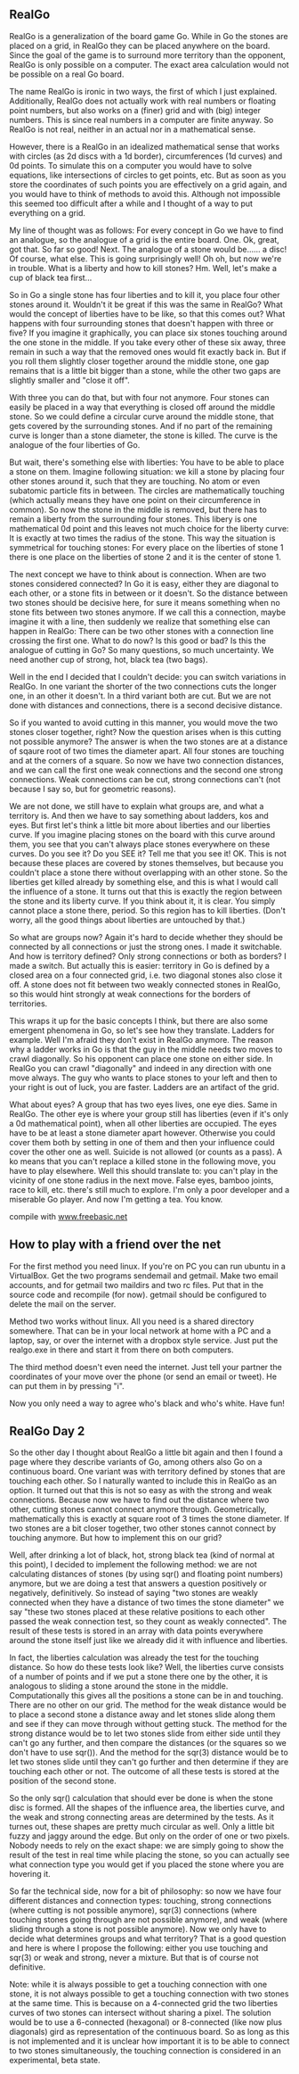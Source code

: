 RealGo
------

RealGo is a generalization of the board game Go.
While in Go the stones are placed on a grid, in RealGo they can be placed anywhere on the board.
Since the goal of the game is to surround more territory than the opponent, RealGo is only possible on a computer.
The exact area calculation would not be possible on a real Go board.

The name RealGo is ironic in two ways, the first of which I just explained.
Additionally, RealGo does not actually work with real numbers or floating point numbers, but also works on a (finer) grid and with (big) integer numbers.
This is since real numbers in a computer are finite anyway.
So RealGo is not real, neither in an actual nor in a mathematical sense.

However, there is a RealGo in an idealized mathematical sense that works with circles (as 2d discs with a 1d border), circumferences (1d curves) and 0d points.
To simulate this on a computer you would have to solve equations, like intersections of circles to get points, etc.
But as soon as you store the coordinates of such points you are effectively on a grid again, and you would have to think of methods to avoid this.
Although not impossible this seemed too difficult after a while and I thought of a way to put everything on a grid.

My line of thought was as follows:
For every concept in Go we have to find an analogue, so the analogue of a grid is the entire board. One. Ok, great, got that. So far so good!
Next.
The analogue of a stone would be...... a disc! Of course, what else. This is going surprisingly well!
Oh oh, but now we're in trouble. What is a liberty and how to kill stones?
Hm. Well, let's make a cup of black tea first...

So in Go a single stone has four liberties and to kill it, you place four other stones around it.
Wouldn't it be great if this was the same in RealGo? What would the concept of liberties have to be like, so that this comes out?
What happens with four surrounding stones that doesn't happen with three or five?
If you imagine it graphically, you can place six stones touching around the one stone in the middle.
If you take every other of these six away, three remain in such a way that the removed ones would fit exactly back in.
But if you roll them slightly closer together around the middle stone, one gap remains that is a little bit bigger than a stone,
while the other two gaps are slightly smaller and "close it off".

With three you can do that, but with four not anymore.
Four stones can easily be placed in a way that everything is closed off around the middle stone.
So we could define a circular curve around the middle stone, that gets covered by the surrounding stones.
And if no part of the remaining curve is longer than a stone diameter, the stone is killed.
The curve is the analogue of the four liberties of Go.

But wait, there's something else with liberties:
You have to be able to place a stone on them.
Imagine following situation: we kill a stone by placing four other stones around it, such that they are touching.
No atom or even subatomic particle fits in between.
The circles are mathematically touching (which actually means they have one point on their circumference in common).
So now the stone in the middle is removed, but there has to remain a liberty from the surrounding four stones.
This libery is one mathematical 0d point and this leaves not much choice for the liberty curve:
It is exactly at two times the radius of the stone.
This way the situation is symmetrical for touching stones:
For every place on the liberties of stone 1 there is one place on the liberties of stone 2 and it is the center of stone 1.

The next concept we have to think about is connection. When are two stones considered connected?
In Go it is easy, either they are diagonal to each other, or a stone fits in between or it doesn't.
So the distance between two stones should be decisive here, for sure it means something when no stone fits between two stones anymore.
If we call this a connection, maybe imagine it with a line, then suddenly we realize that something else can happen in RealGo:
There can be two other stones with a connection line crossing the first one.
What to do now? Is this good or bad? Is this the analogue of cutting in Go?
So many questions, so much uncertainty. We need another cup of strong, hot, black tea (two bags).

Well in the end I decided that I couldn't decide: you can switch variations in RealGo.
In one variant the shorter of the two connections cuts the longer one, in an other it doesn't.
In a third variant both are cut.
But we are not done with distances and connections, there is a second decisive distance.

So if you wanted to avoid cutting in this manner, you would move the two stones closer together, right?
Now the question arises when is this cutting not possible anymore?
The answer is when the two stones are at a distance of sqaure root of two times the diameter apart.
All four stones are touching and at the corners of a square.
So now we have two connection distances, and we can call the first one weak connections and the second one strong connections.
Weak connections can be cut, strong connections can't (not because I say so, but for geometric reasons).

We are not done, we still have to explain what groups are, and what a territory is.
And then we have to say something about ladders, kos and eyes.
But first let's think a little bit more about liberties and our liberties curve.
If you imagine placing stones on the board with this curve around them, you see that you can't always place stones everywhere on these curves.
Do you see it? Do you SEE it? Tell me that you see it! OK.
This is not because these places are covered by stones themselves, but because you couldn't place a stone there without overlapping with an other stone.
So the liberties get killed already by something else, and this is what I would call the influence of a stone.
It turns out that this is exactly the region between the stone and its liberty curve.
If you think about it, it is clear. You simply cannot place a stone there, period. So this region has to kill liberties.
(Don't worry, all the good things about liberties are untouched by that.)

So what are groups now? Again it's hard to decide whether they should be connected by all connections or just the strong ones.
I made it switchable.
And how is territory defined? Only strong connections or both as borders? I made a switch.
But actually this is easier: territory in Go is defined by a closed area on a four connected grid, i.e. two diagonal stones also close it off.
A stone does not fit between two weakly connected stones in RealGo, so this would hint strongly at weak connections for the borders of territories.

This wraps it up for the basic concepts I think, but there are also some emergent phenomena in Go, so let's see how they translate.
Ladders for example.
Well I'm afraid they don't exist in RealGo anymore.
The reason why a ladder works in Go is that the guy in the middle needs two moves to crawl diagonally.
So his opponent can place one stone on either side.
In RealGo you can crawl "diagonally" and indeed in any direction with one move always.
The guy who wants to place stones to your left and then to your right is out of luck, you are faster.
Ladders are an artifact of the grid.

What about eyes? A group that has two eyes lives, one eye dies.
Same in RealGo. The other eye is where your group still has liberties (even if it's only a 0d mathematical point), when all other liberties are occupied. The eyes have to be at least a stone diameter apart however. Otherwise you could cover them both by setting in one of them and then your influence could cover the other one as well.
Suicide is not allowed (or counts as a pass).
A ko means that you can't replace a killed stone in the following move, you have to play elsewhere.
Well this should translate to: you can't play in the vicinity of one stone radius in the next move.
False eyes, bamboo joints, race to kill, etc. there's still much to explore.
I'm only a poor developer and a miserable Go player.
And now I'm getting a tea. You know.

compile with www.freebasic.net

How to play with a friend over the net
--------------------------------------

For the first method you need linux. If you're on PC you can run ubuntu in a VirtualBox.
Get the two programs sendemail and getmail.
Make two email accounts, and for getmail two maildirs and two rc files.
Put that in the source code and recompile (for now).
getmail should be configured to delete the mail on the server.

Method two works without linux.
All you need is a shared directory somewhere.
That can be in your local network at home with a PC and a laptop, say, or over the internet with a dropbox style service.
Just put the realgo.exe in there and start it from there on both computers.

The third method doesn't even need the internet.
Just tell your partner the coordinates of your move over the phone (or send an email or tweet).
He can put them in by pressing "i".

Now you only need a way to agree who's black and who's white. Have fun!


RealGo Day 2
------------

So the other day I thought about RealGo a little bit again and then I found a page where they describe variants of Go, among others also Go on a continuous board. One variant was with territory defined by stones that are touching each other. So I naturally wanted to include this in RealGo as an option. It turned out that this is not so easy as with the strong and weak connections. Because now we have to find out the distance where two other, cutting stones cannot connect anymore through. Geometrically, mathematically this is exactly at square root of 3 times the stone diameter. If two stones are a bit closer together, two other stones cannot connect by touching anymore. But how to implement this on our grid?

Well, after drinking a lot of black, hot, strong black tea (kind of normal at this point), I decided to implement the following method: we are not calculating distances of stones (by using sqr() and floating point numbers) anymore, but we are doing a test that answers a question positively or negatively, definitively. So instead of saying "two stones are weakly connected when they have a distance of two times the stone diameter" we say "these two stones placed at these relative positions to each other passed the weak connection test, so they count as weakly connected". The result of these tests is stored in an array with data points everywhere around the stone itself just like we already did it with influence and liberties. 

In fact, the liberties calculation was already the test for the touching distance. So how do these tests look like? Well, the liberties curve consists of a number of points and if we put a stone there one by the other, it is analogous to sliding a stone around the stone in the middle. Computationally this gives all the positions a stone can be in and touching. There are no other on our grid. The method for the weak distance would be to place a second stone a distance away and let stones slide along them and see if they can move through without getting stuck. The method for the strong distance would be to let two stones slide from either side until they can't go any further, and then compare the distances (or the squares so we don't have to use sqr()). And the method for the sqr(3) distance would be to let two stones slide until they can't go further and then determine if they are touching each other or not. The outcome of all these tests is stored at the position of the second stone.

So the only sqr() calculation that should ever be done is when the stone disc is formed. All the shapes of the influence area, the liberties curve, and the weak and strong connecting areas are determined by the tests. As it turnes out, these shapes are pretty much circular as well. Only a little bit fuzzy and jaggy around the edge. But only on the order of one or two pixels. Nobody needs to rely on the exact shape: we are simply going to show the result of the test in real time while placing the stone, so you can actually see what connection type you would get if you placed the stone where you are hovering it.

So far the technical side, now for a bit of philosophy: so now we have four different distances and connection types: touching, strong connections (where cutting is not possible anymore), sqr(3) connections (where touching stones going through are not possible anymore), and weak (where sliding through a stone is not possible anymore). Now we only have to decide what determines groups and what territory? That is a good question and here is where I propose the following: either you use touching and sqr(3) or weak and strong, never a mixture. But that is of course not definitive.

Note: while it is always possible to get a touching connection with one stone, it is not always possible to get a touching connection with two stones at the same time. This is because on a 4-connected grid the two liberties curves of two stones can intersect without sharing a pixel. The solution would be to use a 6-connected (hexagonal) or 8-connected (like now plus diagonals) gird as representation of the continuous board. So as long as this is not implemented and it is unclear how important it is to be able to connect to two stones simultaneously, the touching connection is considered in an experimental, beta state.


